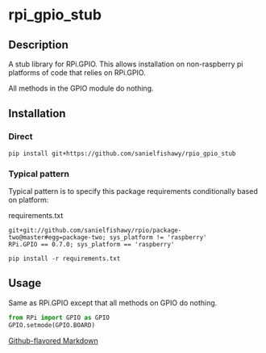 # rpi_gpio_stub

## Description
A stub library for RPi.GPIO. This allows installation on non-raspberry pi platforms of code that relies on RPi.GPIO.

All methods in the GPIO module do nothing.

## Installation
### Direct
```
pip install git+https://github.com/sanielfishawy/rpio_gpio_stub
```

### Typical pattern
Typical pattern is to specify this package requirements conditionally based on platform:

requirements.txt
```
git+git://github.com/sanielfishawy/rpio/package-two@master#egg=package-two; sys_platform != 'raspberry'
RPi.GPIO == 0.7.0; sys_platform == 'raspberry'
```

```
pip install -r requirements.txt
```

## Usage
Same as RPi.GPIO except that all methods on GPIO do nothing.

```python
from RPi import GPIO as GPIO
GPIO.setmode(GPIO.BOARD)
```

[Github-flavored Markdown](https://guides.github.com/features/mastering-markdown/)